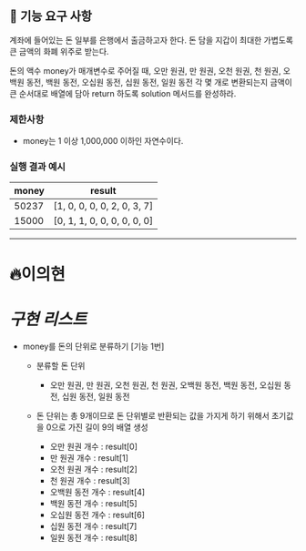 ## 🚀 기능 요구 사항

계좌에 들어있는 돈 일부를 은행에서 출금하고자 한다. 돈 담을 지갑이 최대한 가볍도록 큰 금액의 화폐 위주로 받는다.

돈의 액수 money가 매개변수로 주어질 때, 오만 원권, 만 원권, 오천 원권, 천 원권, 오백원 동전, 백원 동전, 오십원 동전, 십원 동전, 일원 동전 각 몇 개로 변환되는지 금액이 큰 순서대로 배열에 담아 return 하도록 solution 메서드를 완성하라.

### 제한사항

- money는 1 이상 1,000,000 이하인 자연수이다.

### 실행 결과 예시

| money | result                      |
| ----- | --------------------------- |
| 50237 | [1, 0, 0, 0, 0, 2, 0, 3, 7] |
| 15000 | [0, 1, 1, 0, 0, 0, 0, 0, 0] |

---

# 🔥이의현

# _구현 리스트_

- money를 돈의 단위로 분류하기 [기능 1번]

  - 분류할 돈 단위

    - 오만 원권, 만 원권, 오천 원권, 천 원권, 오백원 동전, 백원 동전, 오십원 동전, 십원 동전, 일원 동전

  - 돈 단위는 총 9개이므로 돈 단위별로 반환되는 값을 가지게 하기 위해서 초기값을 0으로 가진 길이 9의 배열 생성

    - 오만 원권 개수 : result[0]
    - 만 원권 개수 : result[1]
    - 오천 원권 개수 : result[2]
    - 천 원권 개수 : result[3]
    - 오백원 동전 개수 : result[4]
    - 백원 동전 개수 : result[5]
    - 오십원 동전 개수 : result[6]
    - 십원 동전 개수 : result[7]
    - 일원 동전 개수 : result[8]

